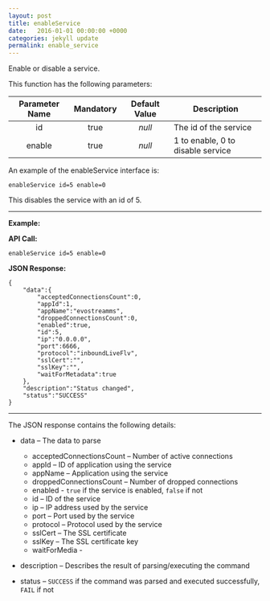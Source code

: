 ```yaml
---
layout: post
title: enableService
date:   2016-01-01 00:00:00 +0000
categories: jekyll update
permalink: enable_service
---
```


Enable or disable a service.

This function has the following parameters:

| **Parameter Name** | **Mandatory** | **Default Value** | **Description**                   |
| :----------------: | :-----------: | :---------------: | --------------------------------- |
|         id         |     true      |      *null*       | The id of the service             |
|       enable       |     true      |      *null*       | 1 to enable, 0 to disable service |

An example of the enableService interface is:

``` 
enableService id=5 enable=0
```

This disables the service with an id of 5.

------

**Example:**

**API Call:**

``` 
enableService id=5 enable=0
```

**JSON Response:**

``` 
{
    "data":{
        "acceptedConnectionsCount":0,
        "appId":1,
        "appName":"evostreamms",
        "droppedConnectionsCount":0,
        "enabled":true,
        "id":5,
        "ip":"0.0.0.0",
        "port":6666,
        "protocol":"inboundLiveFlv",
        "sslCert":"",
        "sslKey":"",
        "waitForMetadata":true
    },
    "description":"Status changed",
    "status":"SUCCESS"
}
```

------

The JSON response contains the following details:

- data – The data to parse
  
  - acceptedConnectionsCount – Number of active connections
  - appId – ID of application using the service
  - appName – Application using the service
  - droppedConnectionsCount – Number of dropped connections
  - enabled - `true` if the service is enabled, `false` if not
  - id – ID of the service
  - ip – IP address used by the service
  - port – Port used by the service
  - protocol – Protocol used by the service
  - sslCert – The SSL certificate
  - sslKey – The SSL certificate key
  - waitForMedia - 
  
- description – Describes the result of parsing/executing the command
  
- status – `SUCCESS` if the command was parsed and executed successfully, `FAIL` if not
  
  ​
